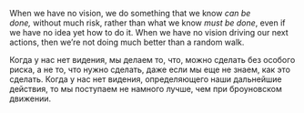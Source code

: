 When we have no vision, we do something that we know *can be done,* without much risk, rather than what we know *must be done*, even if we have no idea yet how to do it. When we have no vision driving our next actions, then we’re not doing much better than a random walk.

Когда у нас нет видения, мы делаем то, что, можно сделать без особого риска, а не то, что нужно сделать, даже если мы еще не знаем, как это сделать. Когда у нас нет видения, определяющего наши дальнейшие действия, то мы поступаем не намного лучше, чем при броуновском движении.
